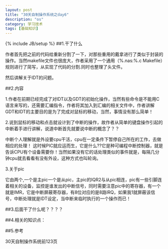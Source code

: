 ```yaml
---
layout: post
title: "30天自制操作系统之day6"
description: "os"
category: 学习技术
tags: [基础知识]
---
```

{% include JB/setup %}
##1.干了什么

作者首先把之前的代码给重新分割了一下，对那些重用的戴拿进行了类似于封装的操作。当然makefile文件也很庞大，作者采用了一个通用（%.nas:%.c Makefile）规则进行了简写，从实现了代码的分割.同时也整理了头文件。

然后讲解关于IDT的问题。

##2.内容

1.作者在前期已经完成了对IDT以及GDT的初始化操作，当然有些命令是不能用C语言来写的，还需要汇编指令，作者将其加入到汇编的相关文件中，作者讲解GDT和IDT的主要目的是为了完成对鼠标的移动，当然，事情没有那么简单！

2.说到鼠标的移动和点击就设计到了中断的操作，故作者从简单的键盘操作引起的中断着手进行讲解，说道中断首先就要说中断的概念了？？

中断个人理解就是外设要cpu干活，cpu在一定条件下暂停自己所在的工作，去做相应的处理！
这时候PIC就应运而生，它是什么??它是种可编程中断控制器，就是告诉CPU有个设备需要你！当然如果没有它的话处理类似的事件就是，每隔几分钟cpu就去看看有没有外设，这种方式也叫轮询。

3.关于pic

它由两个,一个是主pic一个是从pic，主pic的IQR2与从pic相连，pic有一些引脚连着相关的设备，监控是谁发出的中断信号，同时需要注意pic中的寄存器，有一个就是IMR，它是中断屏蔽寄存器，有8位对应的是8路IRQ，如果我1就屏蔽该信号，中断处理就是IDT设定，当中断来临时执行的一个操作而已！

##3.后面干了什么呢？？？？

##4.相关的知识点：

##5.参考

30天自制操作系统前123页
